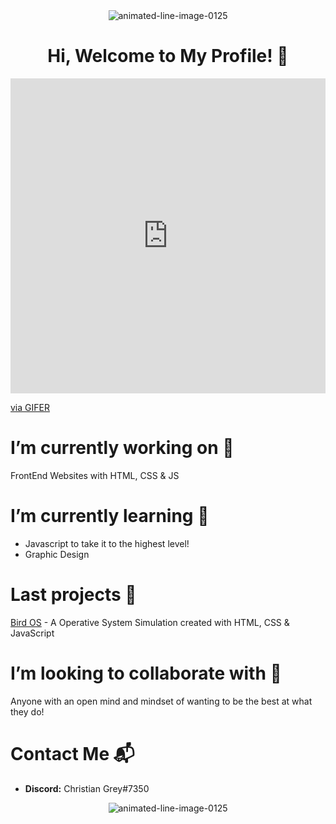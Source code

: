 <div align="center"><img src="https://www.animatedimages.org/data/media/562/animated-line-image-0125.gif" border="0" alt="animated-line-image-0125" /></div>

<h1 align="center"> Hi, Welcome to My Profile! 👋 </h1>

<div style="padding-top:100.000%;position:relative;"><iframe src="https://gifer.com/embed/Paz" width="100%" height="100%" style='position:absolute;top:0;left:0;' frameBorder="0" allowFullScreen></iframe></div><p><a href="https://gifer.com">via GIFER</a></p>


# I’m currently working on 🔭 
FrontEnd Websites with HTML, CSS & JS


# I’m currently learning 🌱
* Javascript to take it to the highest level!
* Graphic Design 


# Last projects :closed_book:
[Bird OS](https://github.com/ChristianGris/Bird-OS) - A Operative System Simulation created with HTML, CSS & JavaScript


# I’m looking to collaborate with :crystal_ball:
Anyone with an open mind and mindset of wanting to be the best at what they do!


# Contact Me :mailbox_with_mail:
* **Discord:** Christian Grey#7350

<div align="center"><img src="https://www.animatedimages.org/data/media/562/animated-line-image-0125.gif" border="0" alt="animated-line-image-0125" /></div>




<!--
**ChristianGris/ChristianGris** is a ✨ _special_ ✨ repository because its `README.md` (this file) appears on your GitHub profile.

Here are some ideas to get you started:

- 🔭 I’m currently working on ...
- 🌱 I’m currently learning ...
- 👯 I’m looking to collaborate on ...
- 🤔 I’m looking for help with ...
- 💬 Ask me about ...
- 📫 How to reach me: ...
- 😄 Pronouns: ...
- ⚡ Fun fact: ...
-->
